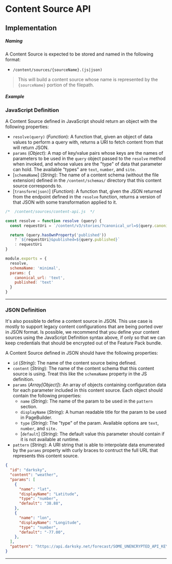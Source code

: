 # Content Source API

## Implementation

##### Naming

A Content Source is expected to be stored and named in the following format:

- `/content/sources/{sourceName}.(js|json)`

> This will build a content source whose name is represented by the `{sourceName}` portion of the filepath.

##### Example

### JavaScript Definition

A Content Source defined in JavaScript should return an object with the following properties:

- `resolve(query)` (*Function*): A function that, given an object of data values to perform a query with, returns a URI to fetch content from that will return JSON.
- `params` (*Object*): A map of key/value pairs whose keys are the names of parameters to be used in the `query` object passed to the `resolve` method when invoked, and whose values are the "type" of data that parameter can hold. The available "types" are `text`, `number`, and `site`.
- [`schemaName`] (*String*): The name of a content schema (without the file extension) defined in the `/content/schemas/` directory that this content source corresponds to.
- [`transform(json)`] (*Function*): A function that, given the JSON returned from the endpoint defined in the `resolve` function, returns a version of that JSON with some transformation applied to it.

```jsx
/*  /content/sources/content-api.js  */

const resolve = function resolve (query) {
  const requestUri = `/content/v3/stories/?canonical_url=${query.canonical_url || query.uri}`

  return (query.hasOwnProperty('published'))
    ? `${requestUri}&published=${query.published}`
    : requestUri
}

module.exports = {
  resolve,
  schemaName: 'minimal',
  params: {
    canonical_url: 'text',
    published: 'text'
  }
}
```

-----

### JSON Definition

It's also possible to define a content source in JSON. This use case is mostly to support legacy content configurations that are being ported over in JSON format. Is possible, we recommend that you define your content sources using the JavaScript Definition syntax above, if only so that we can keep credentials that should be encrypted out of the Feature Pack bundle.

A Content Source defined in JSON should have the following properties:

- `id` (*String*): The name of the content source being defined.
- `content` (*String*): The name of the content schema that this content source is using. Treat this like the `schemaName` property in the JS definition.
- `params` (*Array[Object]*): An array of objects containing configuration data for each parameter included in this content source. Each object should contain the following properties:
  - `name` (*String*): The name of the param to be used in the `pattern` section.
  - `displayName` (*String*): A human readable title for the param to be used in PageBuilder.
  - `type` (*String*): The "type" of the param. Available options are `text`, `number`, and `site.`
  - [`default`] (*String*): The default value this parameter should contain if it is not available at runtime.
- `pattern` (*String*): A URI string that is able to interpolate data enumerated by the `params` property with curly braces to contruct the full URL that represents this content source.


```json
{
  "id": "darksky",
  "content": "weather",
  "params": [
    {
      "name": "lat",
      "displayName": "Latitude",
      "type": "number",
      "default": "38.88",
    },
    {
      "name": "lon",
      "displayName": "Longitude",
      "type": "number",
      "default": "-77.00",
    },
  ],
  "pattern": "https://api.darksky.net/forecast/SOME_UNENCRYPTED_API_KEY/{lat},{lon}"
}
```

-----
